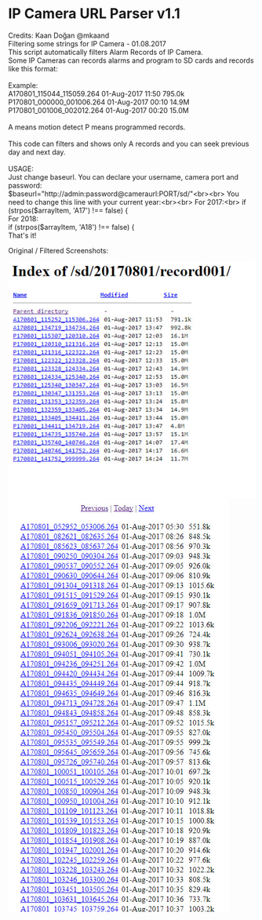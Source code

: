 # IP Camera URL Parser v1.1

Credits: Kaan Doğan @mkaand<br>
Filtering some strings for IP Camera - 01.08.2017<br>
This script automatically filters Alarm Records of IP Camera. <br>
Some IP Cameras can records alarms and program to SD cards and records like this format:<br>
<br>
Example:<br>
A170801_115044_115059.264	 01-Aug-2017 11:50	  795.0k<br>
P170801_000000_001006.264	 01-Aug-2017 00:10	  14.9M<br>
P170801_001006_002012.264	 01-Aug-2017 00:20	  15.0M<br>
<br>
A means motion detect P means programmed records.<br>
<br>
This code can filters and shows only A records and you can seek previous day and next day.<br>
<br>
USAGE:<br>
Just change baseurl. You can declare your username, camera port and password:<br>
$baseurl="http://admin:password@cameraurl:PORT/sd/"<br><br>
You need to change this line with your current year:<br><br>
For 2017:<br>
	if (strpos($arrayItem, 'A17') !== false) {<br>
For 2018:<br>
	if (strpos($arrayItem, 'A18') !== false) {<br>
That's it!<br>

Original / Filtered Screenshots:

![Original](/screenshot2.jpg?raw=true "Original Results")
![Filtered](/screenshot1.jpg?raw=true "Filtered Results")

